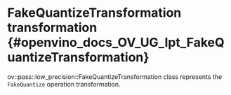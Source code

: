 # FakeQuantizeTransformation transformation {#openvino_docs_OV_UG_lpt_FakeQuantizeTransformation}

ov::pass::low_precision::FakeQuantizeTransformation class represents the `FakeQuantize` operation transformation.
